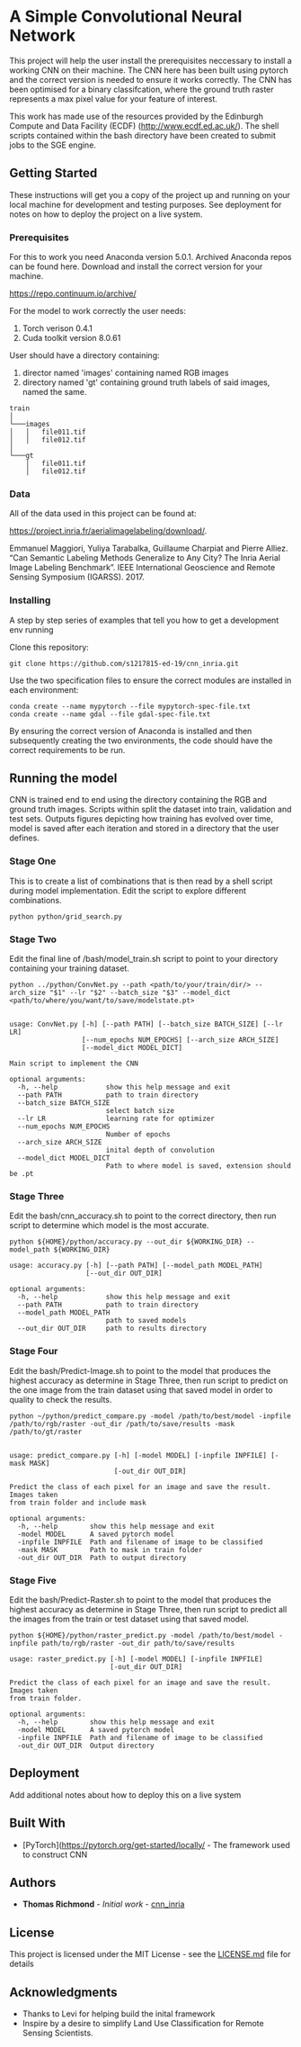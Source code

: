 # A Simple Convolutional Neural Network

This project will help the user install the prerequisites neccessary to install a working CNN on their machine. The CNN here has been built using pytorch and the correct version is needed to ensure it works correctly. The CNN has been optimised for a binary classifcation, where the ground truth raster represents a max pixel value for your feature of interest.

This work has made use of the resources provided by the Edinburgh Compute and Data Facility (ECDF) (http://www.ecdf.ed.ac.uk/). The shell scripts contained within the bash directory have been created to submit jobs to the SGE engine.
## Getting Started

These instructions will get you a copy of the project up and running on your local machine for development and testing purposes. See deployment for notes on how to deploy the project on a live system.

### Prerequisites

For this to work you need Anaconda version 5.0.1. Archived Anaconda repos can be found here. Download and install the correct version for your machine.

https://repo.continuum.io/archive/

For the model to work correctly the user needs:
1. Torch verison 0.4.1
2. Cuda toolkit version 8.0.61

User should have a directory containing:
1. director named 'images' containing named RGB images
2. directory named 'gt' containing ground truth labels of said images, named the same.
```
train    
│
└───images
│   │   file011.tif
│   │   file012.tif
│   
└───gt
    │   file011.tif
    │   file012.tif
```

### Data

All of the data used in this project can be found at:

https://project.inria.fr/aerialimagelabeling/download/.

Emmanuel Maggiori, Yuliya Tarabalka, Guillaume Charpiat and Pierre Alliez. “Can Semantic Labeling Methods Generalize to Any City? The Inria Aerial Image Labeling Benchmark”. IEEE International Geoscience and Remote Sensing Symposium (IGARSS). 2017.

### Installing

A step by step series of examples that tell you how to get a development env running

Clone this repository:

```
git clone https://github.com/s1217815-ed-19/cnn_inria.git
```

Use the two specification files to ensure the correct modules are installed in each environment:

```
conda create --name mypytorch --file mypytorch-spec-file.txt
conda create --name gdal --file gdal-spec-file.txt
```
By ensuring the correct version of Anaconda is installed and then subsequently creating the two environments, the code should have the correct requirements to be run. 

## Running the model

CNN is trained end to end using the directory containing the RGB and ground truth images. Scripts within split the dataset into train, validation and test sets. Outputs figures depicting how training has evolved over time, model is saved after each iteration and stored in a directory that the user defines.  

### Stage One

This is to create a list of combinations that is then read by a shell script during model implementation. Edit the script to explore different combinations.

```
python python/grid_search.py
```

### Stage Two

Edit the final line of /bash/model_train.sh script to point to your directory containing your training dataset. 

```
python ../python/ConvNet.py --path <path/to/your/train/dir/> --arch_size "$1" --lr "$2" --batch_size "$3" --model_dict <path/to/where/you/want/to/save/modelstate.pt>


usage: ConvNet.py [-h] [--path PATH] [--batch_size BATCH_SIZE] [--lr LR]
                  [--num_epochs NUM_EPOCHS] [--arch_size ARCH_SIZE]
                  [--model_dict MODEL_DICT]

Main script to implement the CNN

optional arguments:
  -h, --help            show this help message and exit
  --path PATH           path to train directory
  --batch_size BATCH_SIZE
                        select batch size
  --lr LR               learning rate for optimizer
  --num_epochs NUM_EPOCHS
                        Number of epochs
  --arch_size ARCH_SIZE
                        inital depth of convolution
  --model_dict MODEL_DICT
                        Path to where model is saved, extension should be .pt

```
### Stage Three
Edit the bash/cnn_accuracy.sh to point to the correct directory, then run script to determine which model is the most accurate.
```
python ${HOME}/python/accuracy.py --out_dir ${WORKING_DIR} --model_path ${WORKING_DIR}

usage: accuracy.py [-h] [--path PATH] [--model_path MODEL_PATH]
                   [--out_dir OUT_DIR]

optional arguments:
  -h, --help            show this help message and exit
  --path PATH           path to train directory
  --model_path MODEL_PATH
                        path to saved models
  --out_dir OUT_DIR     path to results directory
```
### Stage Four
Edit the bash/Predict-Image.sh to point to the model that produces the highest accuracy as determine in Stage Three, then run script to predict on the one image from the train dataset using that saved model in order to quality to check the results.
```
python ~/python/predict_compare.py -model /path/to/best/model -inpfile /path/to/rgb/raster -out_dir /path/to/save/results -mask /path/to/gt/raster


usage: predict_compare.py [-h] [-model MODEL] [-inpfile INPFILE] [-mask MASK]
                          [-out_dir OUT_DIR]

Predict the class of each pixel for an image and save the result. Images taken
from train folder and include mask

optional arguments:
  -h, --help        show this help message and exit
  -model MODEL      A saved pytorch model
  -inpfile INPFILE  Path and filename of image to be classified
  -mask MASK        Path to mask in train folder
  -out_dir OUT_DIR  Path to output directory
```
### Stage Five
Edit the bash/Predict-Raster.sh to point to the model that produces the highest accuracy as determine in Stage Three, then run script to predict all the images from the train or test dataset using that saved model.
```
python ${HOME}/python/raster_predict.py -model /path/to/best/model -inpfile path/to/rgb/raster -out_dir path/to/save/results

usage: raster_predict.py [-h] [-model MODEL] [-inpfile INPFILE]
                         [-out_dir OUT_DIR]

Predict the class of each pixel for an image and save the result. Images taken
from train folder.

optional arguments:
  -h, --help        show this help message and exit
  -model MODEL      A saved pytorch model
  -inpfile INPFILE  Path and filename of image to be classified
  -out_dir OUT_DIR  Output directory
```


## Deployment

Add additional notes about how to deploy this on a live system

## Built With

* [PyTorch](https://pytorch.org/get-started/locally/ - The framework used to construct CNN

## Authors

* **Thomas Richmond** - *Initial work* - [cnn_inria](https://github.com/s1217815-ed-19/cnn_inria)

## License

This project is licensed under the MIT License - see the [LICENSE.md](LICENSE.md) file for details

## Acknowledgments

* Thanks to Levi for helping build the inital framework
* Inspire by a desire to simplify Land Use Classification for Remote Sensing Scientists.
